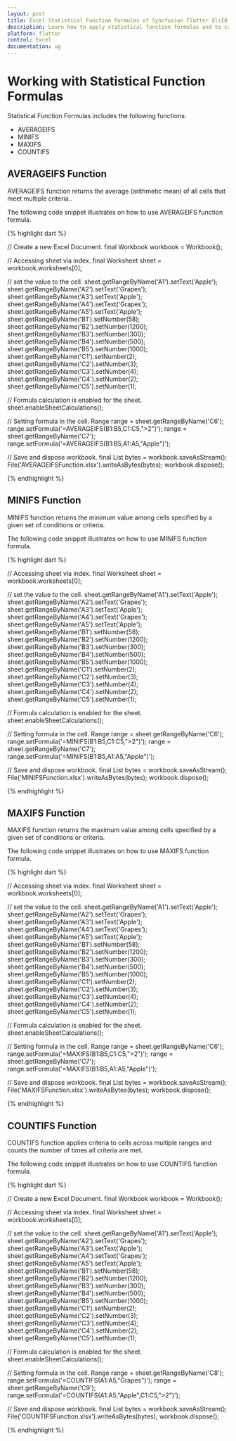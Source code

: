 ```yaml
---
layout: post
title: Excel Statistical Function Formulas of Syncfusion Flutter XlsIO.
description: Learn how to apply statistical function formulas and to calculate value in the cells of Excel worksheet using Syncfusion Flutter XlsIO. 
platform: flutter
control: Excel
documentation: ug
---
```


# Working with Statistical Function Formulas

Statistical Function Formulas includes the following functions:

* AVERAGEIFS
* MINIFS
* MAXIFS
* COUNTIFS

## AVERAGEIFS Function

AVERAGEIFS function returns the average (arithmetic mean) of all cells that meet multiple criteria..

The following code snippet illustrates on how to use AVERAGEIFS function formula.

{% highlight dart %}

// Create a new Excel Document.
final Workbook workbook = Workbook();

// Accessing sheet via index.
final Worksheet sheet = workbook.worksheets[0];

// set the value to the cell.
sheet.getRangeByName('A1').setText('Apple');
sheet.getRangeByName('A2').setText('Grapes');
sheet.getRangeByName('A3').setText('Apple');
sheet.getRangeByName('A4').setText('Grapes');
sheet.getRangeByName('A5').setText('Apple');
sheet.getRangeByName('B1').setNumber(58);
sheet.getRangeByName('B2').setNumber(1200);
sheet.getRangeByName('B3').setNumber(300);
sheet.getRangeByName('B4').setNumber(500);
sheet.getRangeByName('B5').setNumber(1000);
sheet.getRangeByName('C1').setNumber(2);
sheet.getRangeByName('C2').setNumber(3);
sheet.getRangeByName('C3').setNumber(4);
sheet.getRangeByName('C4').setNumber(2);
sheet.getRangeByName('C5').setNumber(1);

// Formula calculation is enabled for the sheet.
sheet.enableSheetCalculations();

// Setting formula in the cell.
Range range = sheet.getRangeByName('C6');
range.setFormula('=AVERAGEIFS(B1:B5,C1:C5,\">2\")');
range = sheet.getRangeByName('C7');
range.setFormula('=AVERAGEIFS(B1:B5,A1:A5,\"Apple\")');

// Save and dispose workbook.
final List<int> bytes = workbook.saveAsStream();
File('AVERAGEIFSFunction.xlsx').writeAsBytes(bytes);
workbook.dispose();

{% endhighlight %}

## MINIFS Function

MINIFS function returns the minimum value among cells specified by a given set of conditions or criteria.

The following code snippet illustrates on how to use MINIFS function formula.

{% highlight dart %}

// Accessing sheet via index.
final Worksheet sheet = workbook.worksheets[0];

// set the value to the cell.
sheet.getRangeByName('A1').setText('Apple');
sheet.getRangeByName('A2').setText('Grapes');
sheet.getRangeByName('A3').setText('Apple');
sheet.getRangeByName('A4').setText('Grapes');
sheet.getRangeByName('A5').setText('Apple');
sheet.getRangeByName('B1').setNumber(58);
sheet.getRangeByName('B2').setNumber(1200);
sheet.getRangeByName('B3').setNumber(300);
sheet.getRangeByName('B4').setNumber(500);
sheet.getRangeByName('B5').setNumber(1000);
sheet.getRangeByName('C1').setNumber(2);
sheet.getRangeByName('C2').setNumber(3);
sheet.getRangeByName('C3').setNumber(4);
sheet.getRangeByName('C4').setNumber(2);
sheet.getRangeByName('C5').setNumber(1);

// Formula calculation is enabled for the sheet.
sheet.enableSheetCalculations();

// Setting formula in the cell.
Range range = sheet.getRangeByName('C6');
range.setFormula('=MINIFS(B1:B5,C1:C5,\">2\")');
range = sheet.getRangeByName('C7');
range.setFormula('=MINIFS(B1:B5,A1:A5,\"Apple\")');

// Save and dispose workbook.
final List<int> bytes = workbook.saveAsStream();
File('MINIFSFunction.xlsx').writeAsBytes(bytes);
workbook.dispose();

{% endhighlight %}

## MAXIFS Function

MAXIFS function returns the maximum value among cells specified by a given set of conditions or criteria.

The following code snippet illustrates on how to use MAXIFS function formula.

{% highlight dart %}

// Accessing sheet via index.
final Worksheet sheet = workbook.worksheets[0];

// set the value to the cell.
sheet.getRangeByName('A1').setText('Apple');
sheet.getRangeByName('A2').setText('Grapes');
sheet.getRangeByName('A3').setText('Apple');
sheet.getRangeByName('A4').setText('Grapes');
sheet.getRangeByName('A5').setText('Apple');
sheet.getRangeByName('B1').setNumber(58);
sheet.getRangeByName('B2').setNumber(1200);
sheet.getRangeByName('B3').setNumber(300);
sheet.getRangeByName('B4').setNumber(500);
sheet.getRangeByName('B5').setNumber(1000);
sheet.getRangeByName('C1').setNumber(2);
sheet.getRangeByName('C2').setNumber(3);
sheet.getRangeByName('C3').setNumber(4);
sheet.getRangeByName('C4').setNumber(2);
sheet.getRangeByName('C5').setNumber(1);

// Formula calculation is enabled for the sheet.
sheet.enableSheetCalculations();

// Setting formula in the cell.
Range range = sheet.getRangeByName('C6');
range.setFormula('=MAXIFS(B1:B5,C1:C5,\">2\")');
range = sheet.getRangeByName('C7');
range.setFormula('=MAXIFS(B1:B5,A1:A5,\"Apple\")');

// Save and dispose workbook.
final List<int> bytes = workbook.saveAsStream();
File('MAXIFSFunction.xlsx').writeAsBytes(bytes);
workbook.dispose();

{% endhighlight %}

## COUNTIFS Function

COUNTIFS function applies criteria to cells across multiple ranges and counts the number of times all criteria are met.

The following code snippet illustrates on how to use COUNTIFS function formula.

{% highlight dart %}

// Create a new Excel Document.
final Workbook workbook = Workbook();

// Accessing sheet via index.
final Worksheet sheet = workbook.worksheets[0];

// set the value to the cell.
sheet.getRangeByName('A1').setText('Apple');
sheet.getRangeByName('A2').setText('Grapes');
sheet.getRangeByName('A3').setText('Apple');
sheet.getRangeByName('A4').setText('Grapes');
sheet.getRangeByName('A5').setText('Apple');
sheet.getRangeByName('B1').setNumber(58);
sheet.getRangeByName('B2').setNumber(1200);
sheet.getRangeByName('B3').setNumber(300);
sheet.getRangeByName('B4').setNumber(500);
sheet.getRangeByName('B5').setNumber(1000);
sheet.getRangeByName('C1').setNumber(2);
sheet.getRangeByName('C2').setNumber(3);
sheet.getRangeByName('C3').setNumber(4);
sheet.getRangeByName('C4').setNumber(2);
sheet.getRangeByName('C5').setNumber(1);

// Formula calculation is enabled for the sheet.
sheet.enableSheetCalculations();

// Setting formula in the cell.
Range range = sheet.getRangeByName('C8');
range.setFormula('=COUNTIFS(A1:A5,\"Grapes\")');
range = sheet.getRangeByName('C9');
range.setFormula('=COUNTIFS(A1:A5,\"Apple\",C1:C5,\">2\")');

// Save and dispose workbook.
final List<int> bytes = workbook.saveAsStream();
File('COUNTIFSFunction.xlsx').writeAsBytes(bytes);
workbook.dispose();

{% endhighlight %}
